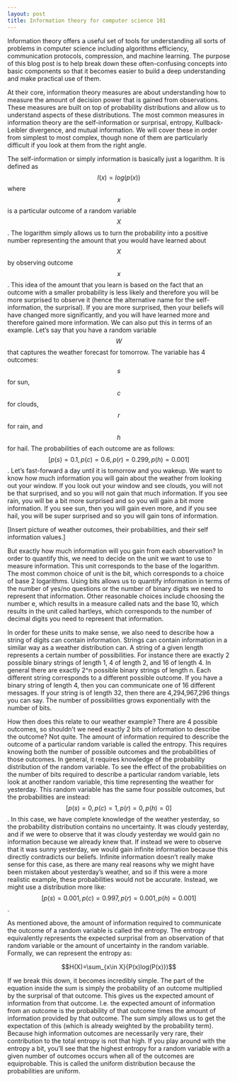 ```yaml
---
layout: post
title: Information theory for computer science 101
---
```



Information theory offers a useful set of tools for understanding all sorts of problems in computer science including algorithms efficiency, communication protocols, compression, and machine learning. The purpose of this blog post is to help break down these often-confusing concepts into basic components so that it becomes easier to build a deep understanding and make practical use of them.

At their core, information theory measures are about understanding how to measure the amount of decision power that is gained from observations. These measures are built on top of probability distributions and allow us to understand aspects of these distributions. The most common measures in information theory are the self-information or surprisal, entropy, Kullback-Leibler divergence, and mutual information. We will cover these in order from simplest to most complex, though none of them are particularly difficult if you look at them from the right angle.

The self-information or simply information is basically just a logarithm. It is defined as $$I(x) = log(p(x))$$ where $$x$$ is a particular outcome of a random variable $$X$$. The logarithm simply allows us to turn the probability into a positive number representing the amount that you would have learned about $$X$$ by observing outcome $$x$$. This idea of the amount that you learn is based on the fact that an outcome with a smaller probability is less likely and therefore you will be more surprised to observe it (hence the alternative name for the self-information, the surprisal). If you are more surprised, then your beliefs will have changed more significantly, and you will have learned more and therefore gained more information. We can also put this in terms of an example. Let’s say that you have a random variable $$W$$ that captures the weather forecast for tomorrow. The variable has 4 outcomes: $$s$$ for sun, $$c$$ for clouds, $$r$$ for rain, and $$h$$ for hail. The probabilities of each outcome are as follows: $$[p(s)=0.1, p(c)=0.6, p(r)=0.299, p(h)=0.001]$$. Let’s fast-forward a day until it is tomorrow and you wakeup. We want to know how much information you will gain about the weather from looking out your window. If you look out your window and see clouds, you will not be that surprised, and so you will not gain that much information. If you see rain, you will be a bit more surprised and so you will gain a bit more information. If you see sun, then you will gain even more, and if you see hail, you will be super surprised and so you will gain tons of information. 

[Insert picture of weather outcomes, their probabilities, and their self information values.]

But exactly how much information will you gain from each observation? In order to quantify this, we need to decide on the unit we want to use to measure information. This unit corresponds to the base of the logarithm. The most common choice of unit is the bit, which corresponds to a choice of base 2 logarithms. Using bits allows us to quantify information in terms of the number of yes/no questions or the number of binary digits we need to represent that information. Other reasonable choices include choosing the number e, which results in a measure called nats and the base 10, which results in the unit called hartleys, which corresponds to the number of decimal digits you need to represent that information. 

In order for these units to make sense, we also need to describe how a string of digits can contain information. Strings can contain information in a similar way as a weather distribution can. A string of a given length represents a certain number of possibilities. For instance there are exactly 2 possible binary strings of length 1, 4 of length 2, and 16 of length 4. In general there are exactly 2^n possible binary strings of length n. Each different string corresponds to a different possible outcome. If you have a binary string of length 4, then you can communicate one of 16 different messages. If your string is of length 32, then there are 4,294,967,296 things you can say. The number of possibilities grows exponentially with the number of bits.

How then does this relate to our weather example? There are 4 possible outcomes, so shouldn’t we need exactly 2 bits of information to describe the outcome? Not quite. The amount of information required to describe the outcome of a particular random variable is called the entropy. This requires knowing both the number of possible outcomes and the probabilities of those outcomes. In general, it requires knowledge of the probability distribution of the random variable. To see the effect of the probabilities on the number of bits required to describe a particular random variable, lets look at another random variable, this time representing the weather for yesterday. This random variable has the same four possible outcomes, but the probabilities are instead: $$[p(s)=0, p(c)=1, p(r)=0, p(h)=0]$$. In this case, we have complete knowledge of the weather yesterday, so the probability distribution contains no uncertainty. It was cloudy yesterday, and if we were to observe that it was cloudy yesterday we would gain no information because we already knew that. If instead we were to observe that it was sunny yesterday, we would gain infinite information because this directly contradicts our beliefs. Infinite information doesn’t really make sense for this case, as there are many real reasons why we might have been mistaken about yesterday’s weather, and so if this were a more realistic example, these probabilities would not be accurate. Instead, we might use a distribution more like: $$[p(s)=0.001, p(c)=0.997, p(r)=0.001, p(h)=0.001]$$.

As mentioned above, the amount of information required to communicate the outcome of a random variable is called the entropy. The entropy equivalently represents the expected surprisal from an observation of that random variable or the amount of uncertainty in the random variable. Formally, we can represent the entropy as:

<p style="text-align: center;">$$H(X)=\sum_{x\in X}{P(x)log(P(x)})$$</p>
  
If we break this down, it becomes incredibly simple. The part of the equation inside the sum is simply the probability of an outcome multiplied by the surprisal of that outcome. This gives us the expected amount of information from that outcome. I.e. the expected amount of information from an outcome is the probability of that outcome times the amount of information provided by that outcome. The sum simply allows us to get the expectation of this (which is already weighted by the probability term). Because high information outcomes are necessarily very rare, their contribution to the total entropy is not that high. If you play around with the entropy a bit, you’ll see that the highest entropy for a random variable with a given number of outcomes occurs when all of the outcomes are equiprobable. This is called the uniform distribution because the probabilities are uniform. 

